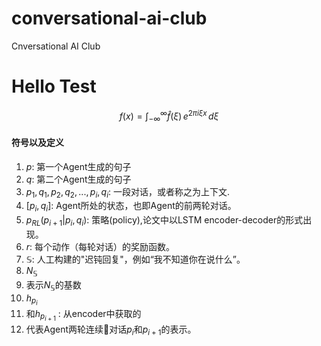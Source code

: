 # conversational-ai-club

Cnversational AI Club


# Hello Test

$$
f(x) = \int_{-\infty}^\infty
    \hat f(\xi)\,e^{2 \pi i \xi x}
    \,d\xi
$$

#### 符号以及定义

1. $p$: 第一个Agent生成的句子
2. $q$: 第二个Agent生成的句子
3. $p_1,q_1,p_2,q_2,...,p_i,q_i$: 一段对话，或者称之为上下文.
4. $[p_i,q_i]$: Agent所处的状态，也即Agent的前两轮对话。
5. $p_{RL}(p_{i+1}|p_i,q_i)$: 策略(policy),论文中以LSTM encoder-decoder的形式出现。
6. $r$: 每个动作（每轮对话）的奖励函数。
7. $\mathbb{S}$: 人工构建的"迟钝回复"，例如“我不知道你在说什么”。
8. $N_{\mathbb{S}}$
9. 表示$N_{\mathbb{S}}$的基数
11. $h_{p_i}$
12. 和$h_{p_{i+1}}$ : 从encoder中获取的
13. 代表Agent两轮连续对话$p_i$和$p_{i+1}$的表示。
